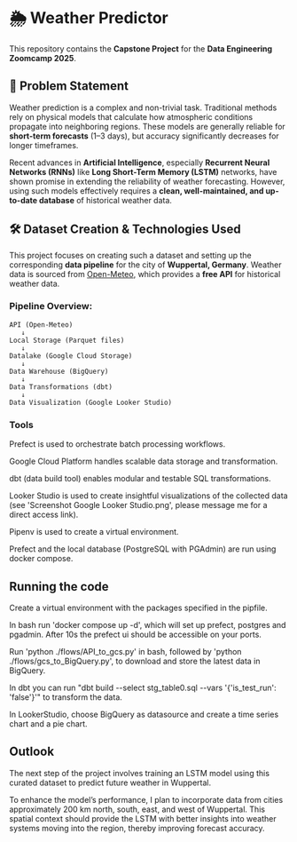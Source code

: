 # 🌦️ Weather Predictor

This repository contains the **Capstone Project** for the **Data Engineering Zoomcamp 2025**.

## 🧩 Problem Statement

Weather prediction is a complex and non-trivial task. Traditional methods rely on physical models that calculate how atmospheric conditions propagate into neighboring regions. These models are generally reliable for **short-term forecasts** (1–3 days), but accuracy significantly decreases for longer timeframes.

Recent advances in **Artificial Intelligence**, especially **Recurrent Neural Networks (RNNs)** like **Long Short-Term Memory (LSTM)** networks, have shown promise in extending the reliability of weather forecasting. However, using such models effectively requires a **clean, well-maintained, and up-to-date database** of historical weather data.

## 🛠️ Dataset Creation & Technologies Used

This project focuses on creating such a dataset and setting up the corresponding **data pipeline** for the city of **Wuppertal, Germany**. Weather data is sourced from [Open-Meteo](https://open-meteo.com/), which provides a **free API** for historical weather data.

### Pipeline Overview:

```text
API (Open-Meteo) 
   ↓ 
Local Storage (Parquet files) 
   ↓ 
Datalake (Google Cloud Storage) 
   ↓ 
Data Warehouse (BigQuery) 
   ↓ 
Data Transformations (dbt) 
   ↓ 
Data Visualization (Google Looker Studio)

```
### Tools
Prefect is used to orchestrate batch processing workflows.

Google Cloud Platform handles scalable data storage and transformation.

dbt (data build tool) enables modular and testable SQL transformations.

Looker Studio is used to create insightful visualizations of the collected data (see 'Screenshot Google Looker Studio.png', please message me for a direct access link).

Pipenv is used to create a virtual environment.

Prefect and the local database (PostgreSQL with PGAdmin) are run using docker compose.

## Running the code
Create a virtual environment with the packages specified in the pipfile. 

In bash run 'docker compose up -d', which will set up prefect, postgres and pgadmin. After 10s the prefect ui should be accessible on your ports. 

Run 'python ./flows/API_to_gcs.py' in bash, followed by 'python ./flows/gcs_to_BigQuery.py', to download and store the latest data in BigQuery. 

In dbt you can run "dbt build --select stg_table0.sql --vars '{'is_test_run': 'false'}'" to transform the data. 

In LookerStudio, choose BigQuery as datasource and create a time series chart and a pie chart.



## Outlook

The next step of the project involves training an LSTM model using this curated dataset to predict future weather in Wuppertal.

To enhance the model’s performance, I plan to incorporate data from cities approximately 200 km north, south, east, and west of Wuppertal. This spatial context should provide the LSTM with better insights into weather systems moving into the region, thereby improving forecast accuracy.
